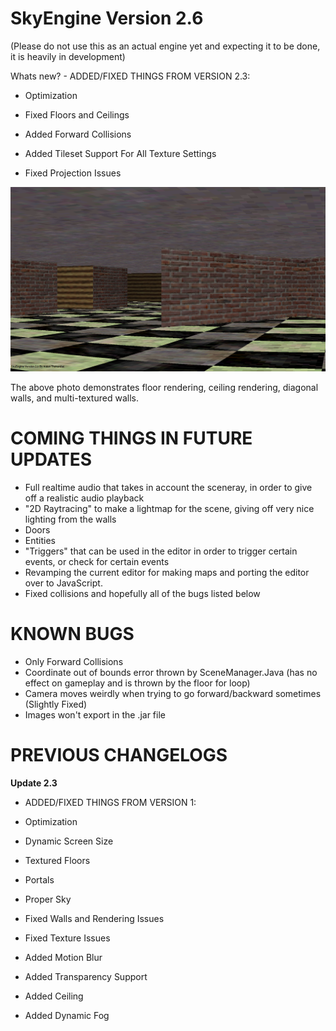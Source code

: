 # SkyEngine Version 2.6
(Please do not use this as an actual engine yet and expecting it to be done, it is heavily in development)


Whats new? - ADDED/FIXED THINGS FROM VERSION 2.3:

- Optimization

- Fixed Floors and Ceilings

- Added Forward Collisions

- Added Tileset Support For All Texture Settings

- Fixed Projection Issues

![alt text](https://github.com/NotTofuFood/SkyEngineV2/blob/main/SampleScene.PNG?raw=true")

The above photo demonstrates floor rendering, ceiling rendering, diagonal walls, and multi-textured walls.

# COMING THINGS IN FUTURE UPDATES

- Full realtime audio that takes in account the sceneray, in order to give off a realistic audio playback
- "2D Raytracing" to make a lightmap for the scene, giving off very nice lighting from the walls
- Doors
- Entities
- "Triggers" that can be used in the editor in order to trigger certain events, or check for certain events
- Revamping the current editor for making maps and porting the editor over to JavaScript.
- Fixed collisions and hopefully all of the bugs listed below

# KNOWN BUGS

- Only Forward Collisions
- Coordinate out of bounds error thrown by SceneManager.Java (has no effect on gameplay and is thrown by the floor for loop)
- Camera moves weirdly when trying to go forward/backward sometimes (Slightly Fixed)
- Images won't export in the .jar file

# PREVIOUS CHANGELOGS

**Update 2.3**

- ADDED/FIXED THINGS FROM VERSION 1:

- Optimization

- Dynamic Screen Size

- Textured Floors

- Portals

- Proper Sky

- Fixed Walls and Rendering Issues

- Fixed Texture Issues

- Added Motion Blur

- Added Transparency Support

- Added Ceiling

- Added Dynamic Fog